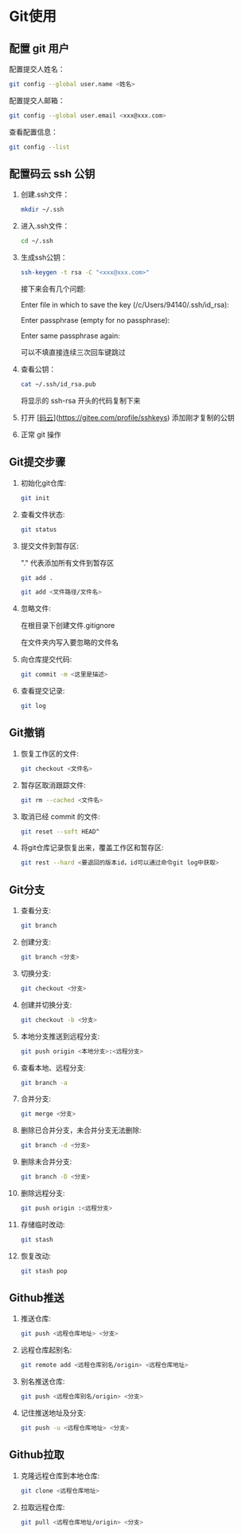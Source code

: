 # Git使用

## 配置 git 用户

配置提交人姓名：

```bash
git config --global user.name <姓名>
```

配置提交人邮箱：

```bash
git config --global user.email <xxx@xxx.com>
```

查看配置信息：

```bash
git config --list
```



## 配置码云 ssh 公钥

1. 创建.ssh文件：

   ```bash
   mkdir ~/.ssh
   ```

2. 进入.ssh文件：

   ```bash
   cd ~/.ssh
   ```

3. 生成ssh公钥：
   
   ```bash
   ssh-keygen -t rsa -C "<xxx@xxx.com>"
   ```
   
   接下来会有几个问题:
   
   Enter file in which to save the key (/c/Users/94140/.ssh/id_rsa):
   
   Enter passphrase (empty for no passphrase):
   
   Enter same passphrase again:
   
   可以不填直接连续三次回车键跳过
   
4. 查看公钥：

   ```bash
   cat ~/.ssh/id_rsa.pub
   ```

   将显示的 ssh-rsa 开头的代码复制下来

5. 打开 [[码云](https://gitee.com/profile/sshkeys)](https://gitee.com/profile/sshkeys) 添加刚才复制的公钥

6. 正常 git 操作



## Git提交步骤

1. 初始化git仓库: 

   ```bash
   git init
   ```

2. 查看文件状态: 

   ```bash
   git status
   ```

3. 提交文件到暂存区:

   "." 代表添加所有文件到暂存区

   ```bash
   git add .
   ```

   ```bash
   git add <文件路径/文件名>
   ```

4. 忽略文件: 

   在根目录下创建文件.gitignore

   在文件夹内写入要忽略的文件名

5. 向仓库提交代码: 

   ```bash
   git commit -m <这里是描述>
   ```

6. 查看提交记录: 

   ```bash
   git log
   ```



## Git撤销

1. 恢复工作区的文件: 

   ```bash
   git checkout <文件名>
   ```

2. 暂存区取消跟踪文件: 

   ```bash
   git rm --cached <文件名>
   ```

3. 取消已经 commit 的文件:

   ```bash
   git reset --soft HEAD^
   ```

4. 将git仓库记录恢复出来，覆盖工作区和暂存区: 

   ```bash
   git rest --hard <要退回的版本id，id可以通过命令git log中获取>
   ```

   

## Git分支

1. 查看分支: 

   ```bash
   git branch
   ```

2. 创建分支: 

   ```bash
   git branch <分支>
   ```

3. 切换分支: 

   ```bash
   git checkout <分支>
   ```

4. 创建并切换分支: 

   ```bash
   git checkout -b <分支>
   ```

5. 本地分支推送到远程分支: 

   ```bash
   git push origin <本地分支>:<远程分支>
   ```

6. 查看本地、远程分支: 

   ```bash
   git branch -a
   ```

7. 合并分支: 

   ```bash
   git merge <分支>
   ```

8. 删除已合并分支，未合并分支无法删除: 

   ```bash
   git branch -d <分支>
   ```

9. 删除未合并分支:

   ```bash
   git branch -D <分支>
   ```

10. 删除远程分支:

    ```bash
    git push origin :<远程分支>
    ```

11. 存储临时改动: 

    ```bash
    git stash
    ```

12. 恢复改动: 

    ```bash
    git stash pop
    ```



## Github推送

1. 推送仓库: 

   ```bash
   git push <远程仓库地址> <分支>
   ```

2. 远程仓库起别名: 

   ```bash
   git remote add <远程仓库别名/origin> <远程仓库地址>
   ```

3. 别名推送仓库: 

   ```bash
   git push <远程仓库别名/origin> <分支>
   ```

4. 记住推送地址及分支: 

   ```bash
   git push -u <远程仓库地址> <分支>
   ```

   

## Github拉取

1. 克隆远程仓库到本地仓库: 

   ```bash
   git clone <远程仓库地址>
   ```

2. 拉取远程仓库: 

   ```bash
   git pull <远程仓库地址/origin> <分支>
   ```

   

